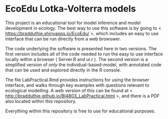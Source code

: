EcoEdu Lotka-Volterra models
============================================

This project is an educational tool for model inference and model development in ecology. The best way to use this software is by going to < https://bradduthie.shinyapps.io/EcoEdu/ >, which includes an easy to use interface that can be run directly from a web browswer.

The code underlying the software is presented here in two versions. The first version includes all of the code needed to run the easy to use interface locally within a browser ( Server.R and ui.r ). The second version is a simplified version of *only* the individual-based-model, with annotated code that can be used and explored directly in the R console.

The file LabPractical.Rmd provides instructions for using the browser interface, and walks through key examples with questions relevant to ecological modelling. A web version of this can be found at < http://bradduthie.github.io/BI4803_LabPractical.html >, and there is a PDF also located within this repository.

Everything within this repository is free to use for educational purposes.
